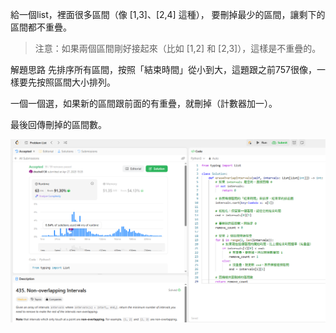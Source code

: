給一個list，裡面很多區間（像 [1,3]、[2,4] 這種）， 要刪掉最少的區間，讓剩下的區間都不重疊。

>注意：如果兩個區間剛好接起來（比如 [1,2] 和 [2,3]），這樣是不重疊的。


解題思路
先排序所有區間，按照「結束時間」從小到大，這題跟之前757很像，一樣要先按照區間大小排列。

一個一個選，如果新的區間跟前面的有重疊，就刪掉（計數器加一）。

最後回傳刪掉的區間數。

![alt text](435.png)